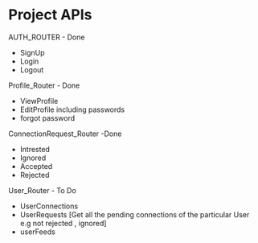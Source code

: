  # Project APIs

AUTH_ROUTER   - Done
  - SignUp
  - Login
  - Logout

Profile_Router  - Done
   - ViewProfile
   - EditProfile including passwords
   - forgot password

ConnectionRequest_Router  -Done
 - Intrested
 - Ignored
 - Accepted
 - Rejected


User_Router - To Do
- UserConnections
- UserRequests  [Get all the pending connections of the particular User  e.g not rejected , ignored]
- userFeeds  
